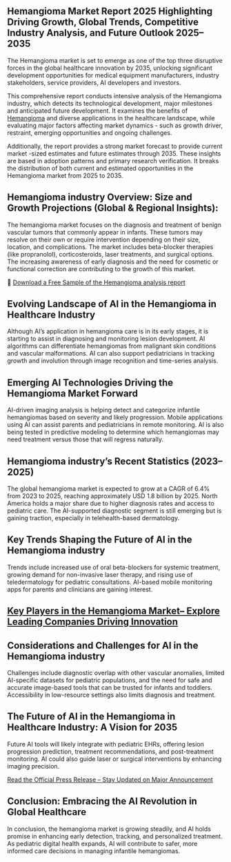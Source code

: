 ## Hemangioma Market Report 2025 Highlighting Driving Growth, Global Trends, Competitive Industry Analysis, and Future Outlook 2025–2035

The Hemangioma market is set to emerge as one of the top three disruptive forces in the global healthcare innovation by 2035, unlocking significant development opportunities for medical equipment manufacturers, industry stakeholders, service providers, AI developers and investors.

This comprehensive report conducts intensive analysis of the Hemangioma industry, which detects its technological development, major milestones and anticipated future development. It examines the benefits of [Hemangioma](https://www.marketresearchfuture.com/reports/hemangioma-market-3240) and diverse applications in the healthcare landscape, while evaluating major factors affecting market dynamics - such as growth driver, restraint, emerging opportunities and ongoing challenges.

Additionally, the report provides a strong market forecast to provide current market -sized estimates and future estimates through 2035. These insights are based in adoption patterns and primary research verification. It breaks the distribution of both current and estimated opportunities in the Hemangioma market from 2025 to 2035.

## Hemangioma industry Overview: Size and Growth Projections (Global & Regional Insights):

The hemangioma market focuses on the diagnosis and treatment of benign vascular tumors that commonly appear in infants. These tumors may resolve on their own or require intervention depending on their size, location, and complications. The market includes beta-blocker therapies (like propranolol), corticosteroids, laser treatments, and surgical options. The increasing awareness of early diagnosis and the need for cosmetic or functional correction are contributing to the growth of this market.

🎯 [Download a Free Sample of the Hemangioma analysis report](https://www.marketresearchfuture.com/sample_request/3240)

## Evolving Landscape of AI in the Hemangioma in Healthcare Industry

Although AI’s application in hemangioma care is in its early stages, it is starting to assist in diagnosing and monitoring lesion development. AI algorithms can differentiate hemangiomas from malignant skin conditions and vascular malformations. AI can also support pediatricians in tracking growth and involution through image recognition and time-series analysis.

## Emerging AI Technologies Driving the Hemangioma Market Forward

AI-driven imaging analysis is helping detect and categorize infantile hemangiomas based on severity and likely progression. Mobile applications using AI can assist parents and pediatricians in remote monitoring. AI is also being tested in predictive modeling to determine which hemangiomas may need treatment versus those that will regress naturally.

## Hemangioma industry’s Recent Statistics (2023–2025)

The global hemangioma market is expected to grow at a CAGR of 6.4% from 2023 to 2025, reaching approximately USD 1.8 billion by 2025. North America holds a major share due to higher diagnosis rates and access to pediatric care. The AI-supported diagnostic segment is still emerging but is gaining traction, especially in telehealth-based dermatology.

## Key Trends Shaping the Future of AI in the Hemangioma industry

Trends include increased use of oral beta-blockers for systemic treatment, growing demand for non-invasive laser therapy, and rising use of teledermatology for pediatric consultations. AI-based mobile monitoring apps for parents and clinicians are gaining interest.

## [Key Players in the Hemangioma Market– Explore Leading Companies Driving Innovation](https://www.marketresearchfuture.com/reports/hemangioma-market/companies)

## Considerations and Challenges for AI in the Hemangioma industry

Challenges include diagnostic overlap with other vascular anomalies, limited AI-specific datasets for pediatric populations, and the need for safe and accurate image-based tools that can be trusted for infants and toddlers. Accessibility in low-resource settings also limits diagnosis and treatment.

## The Future of AI in the Hemangioma in Healthcare Industry: A Vision for 2035

Future AI tools will likely integrate with pediatric EHRs, offering lesion progression prediction, treatment recommendations, and post-treatment monitoring. AI could also guide laser or surgical interventions by enhancing imaging precision.

[Read the Official Press Release – Stay Updated on Major Announcement](https://www.marketresearchfuture.com/press-release/hemangioma-market)

## Conclusion: Embracing the AI Revolution in Global Healthcare

In conclusion, the hemangioma market is growing steadily, and AI holds promise in enhancing early detection, tracking, and personalized treatment. As pediatric digital health expands, AI will contribute to safer, more informed care decisions in managing infantile hemangiomas.